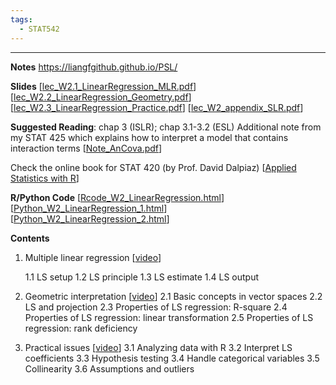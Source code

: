 ```yaml
---
tags:
  - STAT542
---
```

---

**Notes** https://liangfgithub.github.io/PSL/

**Slides**
\[[lec_W2.1_LinearRegression_MLR.pdf](https://liangfgithub.github.io/Notes/lec_W2.1_LinearRegression_MLR.pdf)\]
\[[lec_W2.2_LinearRegression_Geometry.pdf](https://liangfgithub.github.io/Notes/lec_W2.2_LinearRegression_Geometry.pdf)\]
\[[lec_W2.3_LinearRegression_Practice.pdf](https://liangfgithub.github.io/Notes/lec_W2.3_LinearRegression_Practice.pdf)\]
\[[lec_W2_appendix_SLR.pdf](https://liangfgithub.github.io/Notes/lec_W2_appendix_SLR.pdf)\]

**Suggested Reading**: chap 3 (ISLR); chap 3.1-3.2 (ESL)
Additional note from my STAT 425 which explains how to interpret a model that contains interaction terms \[[Note_AnCova.pdf](https://liangfgithub.github.io/Notes/Note_AnCova.pdf)\]

Check the online book for STAT 420 (by Prof. David Dalpiaz)
\[[Applied Statistics with R](https://daviddalpiaz.github.io/appliedstats/)\]

**R/Python Code**
\[[Rcode_W2_LinearRegression.html](https://liangfgithub.github.io/Rcode_W2_LinearRegression.html)\]
\[[Python_W2_LinearRegression_1.html](https://liangfgithub.github.io/Python_W2_LinearRegression_1.html)\]
\[[Python_W2_LinearRegression_2.html](https://liangfgithub.github.io/Python_W2_LinearRegression_2.html)\]

**Contents**
1. Multiple linear regression \[[video](https://mediaspace.illinois.edu/playlist/dedicated/100591911/1_5v3cr4r6/)\]

      1.1 LS setup
      1.2 LS principle
      1.3 LS estimate
      1.4 LS output
2. Geometric interpretation \[[video](https://mediaspace.illinois.edu/playlist/dedicated/100591911/1_upadgzol/)\]
2.1 Basic concepts in vector spaces
2.2 LS and projection
2.3 Properties of LS regression: R-square
2.4 Properties of LS regression: linear transformation
2.5 Properties of LS regression: rank deficiency
3. Practical issues \[[video](https://mediaspace.illinois.edu/playlist/dedicated/100591911/1_epp8dwbc/)\]
3.1 Analyzing data with R
3.2 Interpret LS coefficients
3.3 Hypothesis testing
3.4 Handle categorical variables
3.5 Collinearity
3.6 Assumptions and outliers
